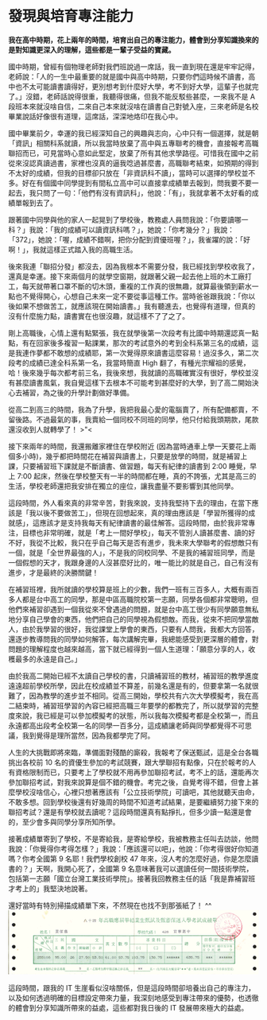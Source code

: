 # 發現與培育專注能力
**我在高中時期，花上兩年的時間，培育出自己的專注能力，體會到分享知識換來的是對知識更深入的理解，這些都是一輩子受益的寶藏。**

國中時期，曾經有個物理老師對我們班說過一席話，我一直到現在還是牢牢記得，老師說：「人的一生中最重要的就是國中與高中時期，只要你們這時候不讀書，高中也不太可能讀書讀得好，更別想考到什麼好大學，考不到好大學，這輩子也就完了。」沒錯，老師話說得很重，我聽得很痛，但我不能反駁些甚麼，一來我不是 A 段班本來就沒啥自信，二來自己本來就沒啥在讀書自己對號入座，三來老師是名校畢業說話好像很有道理，這席話，深深地烙印在我心中。

 國中畢業前夕，幸運的我已經深知自己的興趣與志向，心中只有一個選擇，就是朝「資訊」相關科系就讀，所以我當時放棄了高中與五專聯考的機會，直接報考高職聯招而已，可見當時心意如此堅定，放棄了所有其他求學路徑。可惜我在國中之前從來沒認真讀過書，家裡也沒真的逼我唸過甚麼書，高職聯考結束，如預期的得到不太好的成績，但我的目標卻只放在「非資訊科不讀」，當時可以選擇的學校並不多。好在有個國中同學提到有間私立高中可以直接拿成績單去報到，問我要不要一起去，我只問了一句：「他們有沒有資訊科」，他說：「有」，我就拿著不太好看的成績單報到去了。

 跟著國中同學與他的家人一起晃到了學校後，教務處人員問我說：「你要讀哪一科？」我說：「我的成績可以讀資訊科嗎？」，她說：「你考幾分？」我說：「372」，她說：「喔，成績不錯啊，把你分配到資優班喔？」，我雀躍的說：「好啊！」，我就這樣正式踏入我的高職生活。

 後來我連「聯招分發」都沒去，因為我根本不需要分發，我已經找到學校收我了，還真是幸運。接下來兩個月的就學空窗期，就跟著父親一起去他上班的木工廠打工，每天就帶著口罩不斷的切木頭，重複的工作真的很無趣，就算最後領到薪水一點也不覺得開心，心想自己未來一定不要從事這種工作。當時爸爸跟我說：「你以後如果不想做苦工，就應該現在開始讀書。」我有聽進去，也覺得有道理，但真的沒有什麼施力點，讀書實在也很沒趣，就這樣不了了之了。

 剛上高職後，心情上還有點緊張，我在就學後第一次段考有比國中時期還認真一點點，有在回家後多複習一點課業，那次的考試意外的考到全科系第三名的成績，這是我連作夢都不敢想的成績耶，第一次覺得原來讀書這麼容易！過沒多久，第二次段考的成績已達全科系第一名，我當時簡直 High 翻了，有種光宗耀祖的感覺，哈！後來幾乎每次都考前三名，我後來想，我就讀的高職確實沒有很好，學校並沒有甚麼讀書風氣，我自覺這樣下去根本不可能考到甚麼好的大學，到了高二開始決心去補習，為之後的升學計劃做好準備。

 從高二到高三的時間，我為了升學，我把我最心愛的電腦賣了，所有配備都賣，不留後路。不過最氣的事，我賣給一個同校不同班的同學，他只付給我頭期款，尾款還沒收到人就轉學了！ >"<

 接下來兩年的時間，我還搬離家裡住在學校附近 (因為當時通車上學一天要花上兩個多小時)，幾乎都把時間花在補習與讀書上，只要是放學的時間，就是補習上課，只要補習班下課就是不斷讀書、做習題，每天有紀律的讀書到 2:00 睡覺，早上 7:00 起床，然後在學校整天有一半的時間都在睡，真的不誇張，尤其是高三的生活，學校老師還把我安排在獨立的座位，讓我盡量不要影響到其他同學。

 這段時間，外人看來真的非常辛苦，對我來說，支持我堅持下去的理由，在當下應該是「我以後不要做苦工」，但現在回想起來，真的理由應該是「學習所獲得的成就感」，這應該才是支持我每天有紀律讀書的最佳解答。這段時間，由於我非常專注，目標也非常明確，就是「考上一間好學校」，每天不管別人讀甚麼書、讀的好不好，我從不比較，我只在乎自己每天是否有進步，我未來大學聯考的假想敵只有一個，就是「全世界最強的人」，不是我的同校同學、不是我的補習班同學，而是一個假想的天才，我跟身邊的人沒甚麼好比的，唯一能比的就是自己，自己有沒有進步，才是最終的決勝關鍵！

 在補習班裡，我所就讀的學校算是班上的少數，我們一班有三百多人，大概有兩百多人都是台中高工的同學，那是中區高職院校第一志願，同學各個都非常聰明，但他們來補習卻遇到一個我從來不曾遇過的問題，就是台中高工很少有同學願意無私地分享自己學會的東西，他們把自己的同學視為假想敵。而我，從來不把同學當敵人，由於我學習的很好，我從課堂上學會的東西，只要有人問我，我都大方回答，還逐步教導問我的同學如何解答，每次講解完畢，我總能感受到更深層的體會，對問題的理解程度也越來越高，當下就已經得到一個人生道理：「願意分享的人，收穫最多的永遠是自己。」

 由於我高二開始已經不太讀自己學校的書，只讀補習班的教材，補習班的教學進度遠遠超前學校所學，因此在校成績並不算差，前幾名還是有的，但要拿第一名就很難了，因為教學的進步並不相同。從高三開始，學校共有六次大學模擬考，我在高二結束時，補習班學習的內容已經把高職三年要學的都教完了，所以就學習的完整度來說，我已經是可以參加模擬考的狀態，所以我每次模擬考都是全校第一，而且永遠都高出段考全校第一名的同學一百多分，這成績讓老師與同學都覺得不可思議，我到覺得是理所當然，因為我都學完了阿。

 人生的大挑戰即將來臨，準備面對殘酷的廝殺，我報考了保送甄試，這是全台各職挑出各校前 10 名的資優生參加的考試競賽，跟大學聯招有點像，只在於報考的人有資格限制而已，只要考上了學校就不用再參加聯招考試，考不上的話，還能再次參加聯招考試，對我來說算是個不錯的機會。考完之後，自覺考得不錯，但會上甚麼學校沒啥信心，心裡只想著應該有「公立技術學院」可讀吧，其他就聽天由命，不敢多想。回到學校後還有好幾周的時間不知道考試結果，是要繼續努力接下來的聯招考試？還是有學校就去讀呢？這段時間還真有點掙扎，但多少讀一點還是會的，至少會多與同學分享所知所學。

 接著成績單寄到了學校，不是寄給我，是寄給學校，我被教務主任叫去訪談，他問我說：「你覺得你考得怎樣？」我說：「應該還可以吧」，他說：「你考得很好你知道嗎？你考全國第 9 名耶！我們學校創校 47 年來，沒人考的怎麼好過，你是怎麼讀書的？」天啊，我開心死了，全國第 9 名意味著我可以選讀任何一間技術學院，包括第一志願「國立台灣工業技術學院」。接著我回教務主任的話「我是靠補習班才考上的」我堅決地說著。

 還好當時有特別掃描成績單下來，不然現在也找不到那張紙了！ ^^
![](ff7fed94-2ad5-11e3-9f84-7ff68af6798b.png)


 這段時間，跟我的 IT 生崖看似沒啥關係，但是這段時間卻培養出自己的專注力，以及如何透過明確的目標設定帶來力量，我深刻地感受到專注帶來的優勢，也透徹的體會到分享知識所帶來的益處，這些都對我日後的 IT 發展帶來極大的益處。